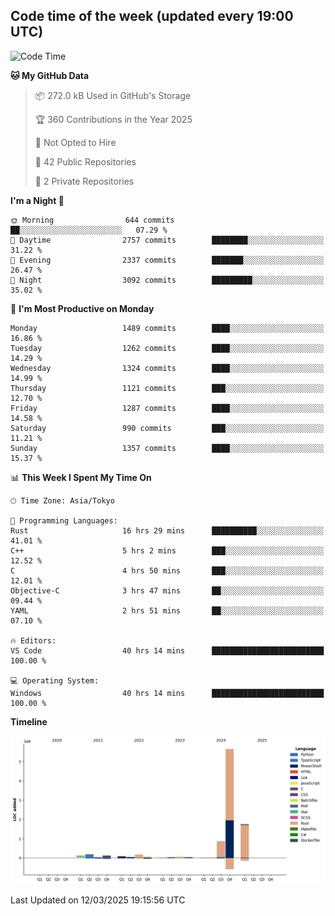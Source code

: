 ## Code time of the week (updated every 19:00 UTC)

<!--START_SECTION:waka-->
![Code Time](http://img.shields.io/badge/Code%20Time-4%2C426%20hrs%2013%20mins-blue)

**🐱 My GitHub Data** 

> 📦 272.0 kB Used in GitHub's Storage 
 > 
> 🏆 360 Contributions in the Year 2025
 > 
> 🚫 Not Opted to Hire
 > 
> 📜 42 Public Repositories 
 > 
> 🔑 2 Private Repositories 
 > 
**I'm a Night 🦉** 

```text
🌞 Morning                644 commits         ██░░░░░░░░░░░░░░░░░░░░░░░   07.29 % 
🌆 Daytime                2757 commits        ████████░░░░░░░░░░░░░░░░░   31.22 % 
🌃 Evening                2337 commits        ███████░░░░░░░░░░░░░░░░░░   26.47 % 
🌙 Night                  3092 commits        █████████░░░░░░░░░░░░░░░░   35.02 % 
```
📅 **I'm Most Productive on Monday** 

```text
Monday                   1489 commits        ████░░░░░░░░░░░░░░░░░░░░░   16.86 % 
Tuesday                  1262 commits        ████░░░░░░░░░░░░░░░░░░░░░   14.29 % 
Wednesday                1324 commits        ████░░░░░░░░░░░░░░░░░░░░░   14.99 % 
Thursday                 1121 commits        ███░░░░░░░░░░░░░░░░░░░░░░   12.70 % 
Friday                   1287 commits        ████░░░░░░░░░░░░░░░░░░░░░   14.58 % 
Saturday                 990 commits         ███░░░░░░░░░░░░░░░░░░░░░░   11.21 % 
Sunday                   1357 commits        ████░░░░░░░░░░░░░░░░░░░░░   15.37 % 
```


📊 **This Week I Spent My Time On** 

```text
🕑︎ Time Zone: Asia/Tokyo

💬 Programming Languages: 
Rust                     16 hrs 29 mins      ██████████░░░░░░░░░░░░░░░   41.01 % 
C++                      5 hrs 2 mins        ███░░░░░░░░░░░░░░░░░░░░░░   12.52 % 
C                        4 hrs 50 mins       ███░░░░░░░░░░░░░░░░░░░░░░   12.01 % 
Objective-C              3 hrs 47 mins       ██░░░░░░░░░░░░░░░░░░░░░░░   09.44 % 
YAML                     2 hrs 51 mins       ██░░░░░░░░░░░░░░░░░░░░░░░   07.10 % 

🔥 Editors: 
VS Code                  40 hrs 14 mins      █████████████████████████   100.00 % 

💻 Operating System: 
Windows                  40 hrs 14 mins      █████████████████████████   100.00 % 
```

**Timeline**

![Lines of Code chart](https://raw.githubusercontent.com/SARDONYX-sard/SARDONYX-sard/main/assets/bar_graph.png)


 Last Updated on 12/03/2025 19:15:56 UTC
<!--END_SECTION:waka-->